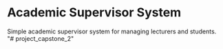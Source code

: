 # Academic Supervisor System
 Simple academic supervisor system for managing lecturers and students.
"# project_capstone_2" 
